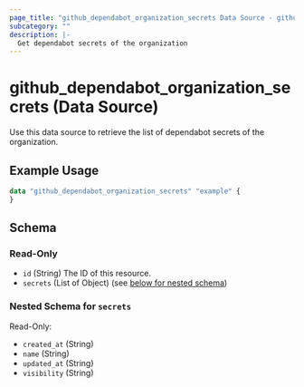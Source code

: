 ```yaml
---
page_title: "github_dependabot_organization_secrets Data Source - github"
subcategory: ""
description: |-
  Get dependabot secrets of the organization
---
```


# github_dependabot_organization_secrets (Data Source)

Use this data source to retrieve the list of dependabot secrets of the organization.

## Example Usage

```terraform
data "github_dependabot_organization_secrets" "example" {
}
```

<!-- schema generated by tfplugindocs -->
## Schema

### Read-Only

- `id` (String) The ID of this resource.
- `secrets` (List of Object) (see [below for nested schema](#nestedatt--secrets))

<a id="nestedatt--secrets"></a>
### Nested Schema for `secrets`

Read-Only:

- `created_at` (String)
- `name` (String)
- `updated_at` (String)
- `visibility` (String)
